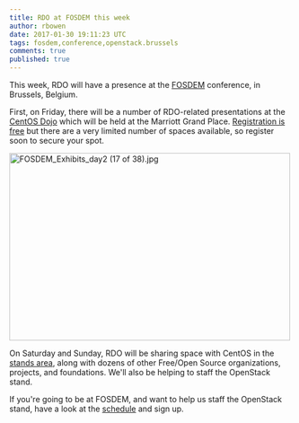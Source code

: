 ```yaml
---
title: RDO at FOSDEM this week
author: rbowen
date: 2017-01-30 19:11:23 UTC
tags: fosdem,conference,openstack.brussels
comments: true
published: true
---
```


This week, RDO will have a presence at the [FOSDEM](http://fosdem.org) conference, in Brussels, Belgium.

First, on Friday, there will be a number of RDO-related presentations at the [CentOS Dojo](https://wiki.centos.org/Events/Dojo/Brussels2017) which will be held at the Marriott Grand Place. [Registration is free](https://www.eventbrite.com/e/centos-dojo-brussels-belgium-3rd-feb-2017-tickets-29571906368) but there are a very limited number of spaces available, so register soon to secure your spot.

<a data-flickr-embed="true"  href="https://www.flickr.com/photos/opengov/15898779854/in/photolist-qdVpm3-qTmdvG-qRoM61-qe8G2H-qRuMw8-r6EfKw-qTnvhY-qe8QfX-raQUeG-r8CVNo-r8NvG2-qTmfL3-r8NuUR-qRuGPn-qTm6mb-qTvqxD-raWrhg-7B2t77-r8Se8y-qTtzv4-bonA3R-bnWNJx-qRoHBC-r8Sp7m-r8NEFK-qRwCxk-r8NCD8-qRwx2F-r8NF6x-qbWDcQ-r8Nyie-qbWNZf-qbWHdW-r8Snvq-qcaagn-qRnqrf-r6EiJY-r8XxLi-qRuQzx-qRuU3V-qbWAmE-qRnpEq-qc9ZUr-qca3Kg-qbWJ55-r8Spto-qRoLTC-r8XxqZ-r8XuBx-4swqDW" title="FOSDEM_Exhibits_day2 (17 of 38).jpg"><img src="https://c1.staticflickr.com/9/8632/15898779854_5e2598e96a.jpg" width="500" height="334" alt="FOSDEM_Exhibits_day2 (17 of 38).jpg"></a><script async src="//embedr.flickr.com/assets/client-code.js" charset="utf-8"></script>

On Saturday and Sunday, RDO will be sharing space with CentOS in the [stands area](https://fosdem.org/2017/stands/), along with dozens of other Free/Open Source organizations, projects, and foundations. We'll also be helping to staff the OpenStack stand.

If you're going to be at FOSDEM, and want to help us staff the OpenStack stand, have a look at the [schedule](https://etherpad.openstack.org/p/fosdem-2017) and sign up.

